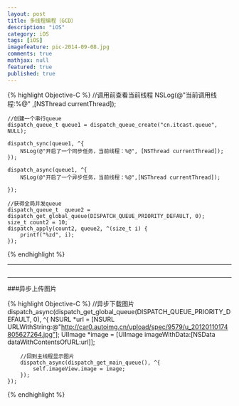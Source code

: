 ```yaml
---
layout: post
title: 多线程编程（GCD）
description: "iOS"
category: iOS
tags: [iOS]
imagefeature: pic-2014-09-08.jpg
comments: true
mathjax: null
featured: true
published: true
---
```


{% highlight Objective-C %}
//调用前查看当前线程
    NSLog(@"当前调用线程:%@" ,[NSThread currentThread]);
    
    //创建一个串行queue
    dispatch_queue_t queue1 = dispatch_queue_create("cn.itcast.queue", NULL);
    
    dispatch_sync(queue1, ^{
        NSLog(@"开启了一个同步任务，当前线程：%@", [NSThread currentThread]);
    });
    
    dispatch_async(queue1, ^{
        NSLog(@"开启了一个异步任务，当前线程：%@",[NSThread currentThread]);
        
    });
    
    //获得全局并发queue
    dispatch_queue_t  queue2 = dispatch_get_global_queue(DISPATCH_QUEUE_PRIORITY_DEFAULT, 0);
    size_t count2 = 10;
    dispatch_apply(count2, queue2, ^(size_t i) {
        printf("%zd", i);
    });
{% endhighlight %}

---

<figure>
  <img src="{{ site.url }}/images/blog/2015-09-06.png" alt="">
  <figcaption></figcaption>
</figure>

---

###异步上传图片

{% highlight Objective-C %}
    //异步下载图片
    dispatch_async(dispatch_get_global_queue(DISPATCH_QUEUE_PRIORITY_DEFAULT, 0), ^{
        NSURL *url = [NSURL URLWithString:@"http://car0.autoimg.cn/upload/spec/9579/u_20120110174805627264.jpg"];
        UIImage *image = [UIImage imageWithData:[NSData dataWithContentsOfURL:url]];
        
        //回到主线程显示图片
        dispatch_async(dispatch_get_main_queue(), ^{
            self.imageView.image = image;
        });
    });
{% endhighlight %}


<figure>
  <img src="{{ site.url }}/images/blog/2015-09-06-1.png" alt="">
  <figcaption></figcaption>
</figure>
